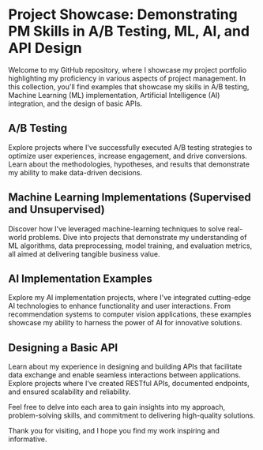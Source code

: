# Project Showcase: Demonstrating PM Skills in A/B Testing, ML, AI, and API Design

Welcome to my GitHub repository, where I showcase my project portfolio highlighting my proficiency in various aspects of project management. In this collection, you'll find examples that showcase my skills in A/B testing, Machine Learning (ML) implementation, Artificial Intelligence (AI) integration, and the design of basic APIs.

## A/B Testing

Explore projects where I've successfully executed A/B testing strategies to optimize user experiences, increase engagement, and drive conversions. Learn about the methodologies, hypotheses, and results that demonstrate my ability to make data-driven decisions.

## Machine Learning Implementations (Supervised and Unsupervised)

Discover how I've leveraged machine-learning techniques to solve real-world problems. Dive into projects that demonstrate my understanding of ML algorithms, data preprocessing, model training, and evaluation metrics, all aimed at delivering tangible business value.

## AI Implementation Examples

Explore my AI implementation projects, where I've integrated cutting-edge AI technologies to enhance functionality and user interactions. From recommendation systems to computer vision applications, these examples showcase my ability to harness the power of AI for innovative solutions.

## Designing a Basic API

Learn about my experience in designing and building APIs that facilitate data exchange and enable seamless interactions between applications. Explore projects where I've created RESTful APIs, documented endpoints, and ensured scalability and reliability.

Feel free to delve into each area to gain insights into my approach, problem-solving skills, and commitment to delivering high-quality solutions.

Thank you for visiting, and I hope you find my work inspiring and informative.
